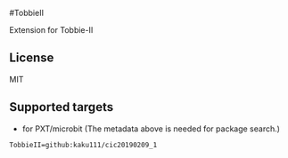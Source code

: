 #TobbieII

Extension for Tobbie-II

## License

MIT

## Supported targets

* for PXT/microbit
(The metadata above is needed for package search.)

```package
TobbieII=github:kaku111/cic20190209_1
```

